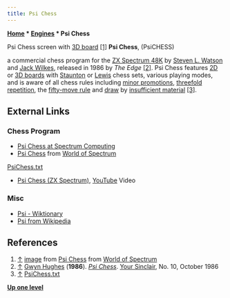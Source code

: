 ```yaml
---
title: Psi Chess
---
```

**[Home](Home "Home") \* [Engines](Engines "Engines") \* Psi Chess**



 [](https://spectrumcomputing.co.uk/entry.php?id=3911) Psi Chess screen with [3D board](3D_Graphics_Board "3D Graphics Board") <a id="cite-note-1" href="#cite-ref-1">[1]</a> 
**Psi Chess**, (PsiCHESS)  

a commercial chess program for the [ZX Spectrum 48K](ZX_Spectrum "ZX Spectrum") by [Steven L. Watson](index.php?title=Steven_L._Watson&action=edit&redlink=1 "Steven L. Watson (page does not exist)") and [Jack Wilkes](index.php?title=Jack_Wilkes&action=edit&redlink=1 "Jack Wilkes (page does not exist)"), released in 1986 by *The Edge*
<a id="cite-note-2" href="#cite-ref-2">[2]</a>. 
Psi Chess features [2D](2D_Graphics_Board "2D Graphics Board") or [3D boards](3D_Graphics_Board "3D Graphics Board") with [Staunton](https://en.wikipedia.org/wiki/Staunton_chess_set) or [Lewis](https://en.wikipedia.org/wiki/Lewis_chessmen) chess sets, 
various playing modes, and is aware of all chess rules including [minor promotions](Promotions#MinorPromotion "Promotions"), [threefold repetition](Repetitions "Repetitions"), the [fifty-move rule](Fifty-move_Rule "Fifty-move Rule") and [draw](Draw "Draw") by [insufficient material](Material#InsufficientMaterial "Material")
<a id="cite-note-3" href="#cite-ref-3">[3]</a>. 



## External Links


### Chess Program


* [Psi Chess at Spectrum Computing](https://spectrumcomputing.co.uk/entry.php?id=3911)
* [Psi Chess](https://worldofspectrum.org/software?id=0003911) from [World of Spectrum](https://en.wikipedia.org/wiki/World_of_Spectrum)


 [PsiChess.txt](https://worldofspectrum.org/pub/sinclair/games-info/p/PsiChess.txt)
* [Psi Chess (ZX Spectrum)](https://youtu.be/iQM_mQqtmfY), [YouTube](https://en.wikipedia.org/wiki/YouTube) Video


 
### Misc


* [Psi - Wiktionary](https://en.wiktionary.org/wiki/Psi)
* [Psi from Wikipedia](https://en.wikipedia.org/wiki/Psi)


## References


 1. <a id="cite-ref-1" href="#cite-note-1">↑</a> [image](https://worldofspectrum.org/pub/sinclair/screens/in-game/p/PsiChess.gif) from [Psi Chess](https://worldofspectrum.org/software?id=0003911) from [World of Spectrum](https://en.wikipedia.org/wiki/World_of_Spectrum) 
2. <a id="cite-ref-2" href="#cite-note-2">↑</a> [Gwyn Hughes](https://magazinesfromthepast.fandom.com/wiki/Gwyn_Hughes) (**1986**). *[Psi Chess](https://www.everygamegoing.com/larticle/Psi-Chess-000/32575/)*. [Your Sinclair](https://en.wikipedia.org/wiki/Your_Sinclair), No. 10, October 1986
3. <a id="cite-ref-3" href="#cite-note-3">↑</a> [PsiChess.txt](https://worldofspectrum.org/pub/sinclair/games-info/p/PsiChess.txt)

**[Up one level](Engines "Engines")**







 

